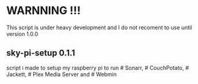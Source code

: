 
# WARNNING !!!
This script is under heavy development and I do not recoment to use until version 1.0.0

## sky-pi-setup 0.1.1
script i made to setup my raspberry pi to run # Sonarr, # CouchPotato, # Jackett, # Plex Media Server and # Webmin
